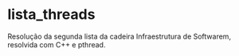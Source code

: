 # lista_threads
Resolução da segunda lista da cadeira Infraestrutura de Softwarem, resolvida com C++ e pthread.
